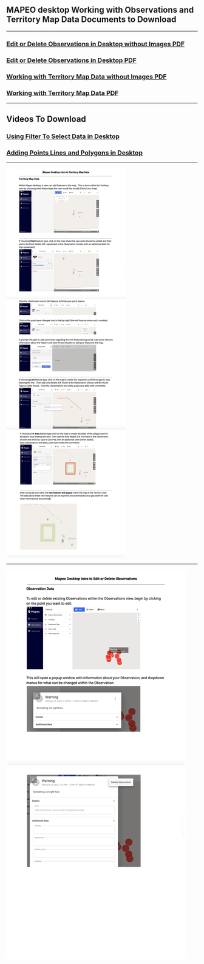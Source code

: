 ## MAPEO desktop Working with Observations and Territory Map Data **Documents to Download**

---

### [Edit or Delete Observations in Desktop without Images PDF](docsPDF/DesktopEditOrDeleteObs.pdf)

### [Edit or Delete Observations in Desktop PDF](docsPDF/DesktopEditOrDeleteObsIMG.pdf)

### [Working with Territory Map Data without Images PDF](docsPDF/DesktopIntroTerritoryMapIMG.pdf)

### [Working with Territory Map Data PDF](docsPDF/DesktopIntroTerritoryMap.pdf)

---
## Videos To Download

### [Using Filter To Select Data in Desktop](videos/FilterFunction.mov)

### [Adding Points Lines and Polygons in Desktop](videos/AddData.mov)

---

![Territory](images/Territory.png)


---


![Territory](images/EditDelete.png)
